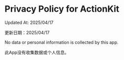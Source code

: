 # Privacy Policy for ActionKit

Updated At: 2025/04/17

更新日期：2025/04/17

No data or personal information is collected by this app.

此App没有收集数据或个人信息。
